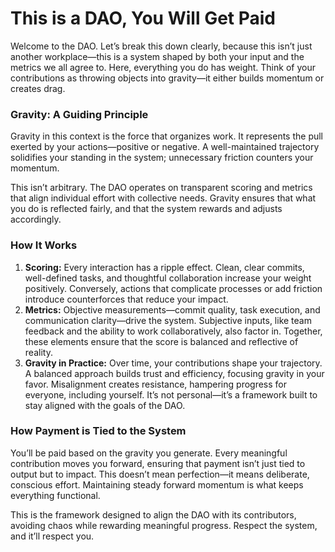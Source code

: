# **This is a DAO, You Will Get Paid**

Welcome to the DAO. Let’s break this down clearly, because this isn’t just another workplace—this is a system shaped by both your input and the metrics we all agree to. Here, everything you do has weight. Think of your contributions as throwing objects into gravity—it either builds momentum or creates drag.

### **Gravity: A Guiding Principle**
Gravity in this context is the force that organizes work. It represents the pull exerted by your actions—positive or negative. A well-maintained trajectory solidifies your standing in the system; unnecessary friction counters your momentum.

This isn’t arbitrary. The DAO operates on transparent scoring and metrics that align individual effort with collective needs. Gravity ensures that what you do is reflected fairly, and that the system rewards and adjusts accordingly.

### **How It Works**
1. **Scoring:** Every interaction has a ripple effect. Clean, clear commits, well-defined tasks, and thoughtful collaboration increase your weight positively. Conversely, actions that complicate processes or add friction introduce counterforces that reduce your impact.
2. **Metrics:** Objective measurements—commit quality, task execution, and communication clarity—drive the system. Subjective inputs, like team feedback and the ability to work collaboratively, also factor in. Together, these elements ensure that the score is balanced and reflective of reality.
3. **Gravity in Practice:** Over time, your contributions shape your trajectory. A balanced approach builds trust and efficiency, focusing gravity in your favor. Misalignment creates resistance, hampering progress for everyone, including yourself. It’s not personal—it’s a framework built to stay aligned with the goals of the DAO.

### **How Payment is Tied to the System**
You’ll be paid based on the gravity you generate. Every meaningful contribution moves you forward, ensuring that payment isn’t just tied to output but to impact. This doesn’t mean perfection—it means deliberate, conscious effort. Maintaining steady forward momentum is what keeps everything functional.

This is the framework designed to align the DAO with its contributors, avoiding chaos while rewarding meaningful progress. Respect the system, and it’ll respect you.